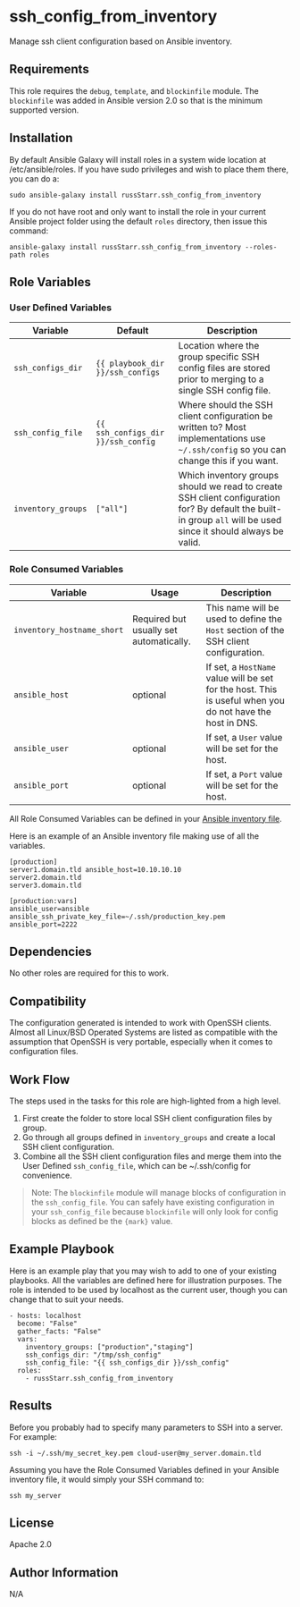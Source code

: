 ssh_config_from_inventory
=========

Manage ssh client configuration based on Ansible inventory.

Requirements
------------

This role requires the `debug`, `template`, and `blockinfile` module. The `blockinfile` was added in Ansible version 2.0 so that is the minimum supported version.

Installation
------------
By default Ansible Galaxy will install roles in a system wide location at /etc/ansible/roles. If you have sudo privileges and wish to place them there, you can do a:

```
sudo ansible-galaxy install russStarr.ssh_config_from_inventory
```

If you do not have root and only want to install the role in your current Ansible project folder using the default `roles` directory, then issue this command:

```
ansible-galaxy install russStarr.ssh_config_from_inventory --roles-path roles
```

Role Variables
--------------

### User Defined Variables

|Variable|Default|Description|
|---|---|---|
| `ssh_configs_dir` | `{{ playbook_dir }}/ssh_configs` | Location where the group specific SSH config files are stored prior to merging to a single SSH config file. |
| `ssh_config_file` | `{{ ssh_configs_dir }}/ssh_config` | Where should the SSH client configuration be written to? Most implementations use `~/.ssh/config` so you can change this if you want. |
| `inventory_groups` | `["all"]` | Which inventory groups should we read to create SSH client configuration for? By default the built-in group `all` will be used since it should always be valid. |

### Role Consumed Variables
|Variable|Usage|Description|
|---|---|---|
|`inventory_hostname_short`|Required but usually set automatically.|This name will be used to define the `Host` section of the SSH client configuration.|
|`ansible_host`|optional|If set, a `HostName` value will be set for the host. This is useful when you do not have the host in DNS.|
|`ansible_user`|optional|If set, a `User` value will be set for the host.|
|`ansible_port`|optional|If set, a `Port` value will be set for the host.|

All Role Consumed Variables can be defined in your [Ansible inventory file](http://docs.ansible.com/ansible/latest/intro_inventory.html).

Here is an example of an Ansible inventory file making use of all the variables.
```
[production]
server1.domain.tld ansible_host=10.10.10.10
server2.domain.tld
server3.domain.tld

[production:vars]
ansible_user=ansible
ansible_ssh_private_key_file=~/.ssh/production_key.pem
ansible_port=2222
```

Dependencies
------------

No other roles are required for this to work.

Compatibility
-------------
The configuration generated is intended to work with OpenSSH clients. Almost all Linux/BSD Operated Systems are listed as compatible with the assumption that OpenSSH is very portable, especially when it comes to configuration files.

Work Flow
---------
The steps used in the tasks for this role are high-lighted from a high level.

1. First create the folder to store local SSH client configuration files by group.
2. Go through all groups defined in `inventory_groups` and create a local SSH client configuration.
3. Combine all the SSH client configuration files and merge them into the User Defined `ssh_config_file`, which can be ~/.ssh/config for convenience.

> Note: The `blockinfile` module will manage blocks of configuration in the `ssh_config_file`. You can safely have existing configuration in your `ssh_config_file` because `blockinfile` will only look for config blocks as defined be the `{mark}` value.

Example Playbook
----------------

Here is an example play that you may wish to add to one of your existing playbooks. All the variables are defined here for illustration purposes. The role is intended to be used by localhost as the current user, though you can change that to suit your needs.

```
- hosts: localhost
  become: "False"
  gather_facts: "False"
  vars:
    inventory_groups: ["production","staging"]
    ssh_configs_dir: "/tmp/ssh_config"
    ssh_config_file: "{{ ssh_configs_dir }}/ssh_config"
  roles:
    - russStarr.ssh_config_from_inventory
```

Results
-------
Before you probably had to specify many parameters to SSH into a server. For example:
```
ssh -i ~/.ssh/my_secret_key.pem cloud-user@my_server.domain.tld
```

Assuming you have the Role Consumed Variables defined in your Ansible inventory file, it would simply your SSH command to:
```
ssh my_server
```

License
-------

Apache 2.0

Author Information
------------------

N/A
